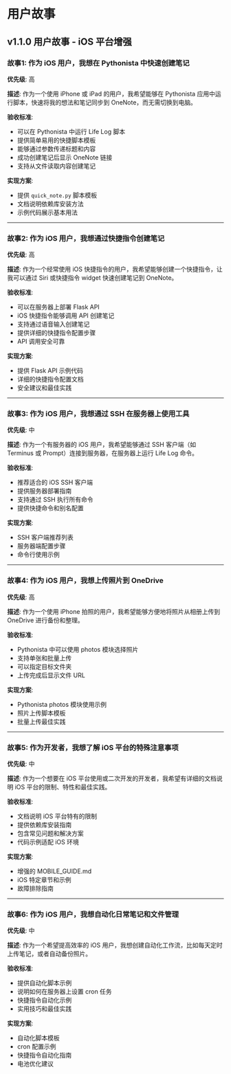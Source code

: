 # 用户故事

## v1.1.0 用户故事 - iOS 平台增强

### 故事1: 作为 iOS 用户，我想在 Pythonista 中快速创建笔记
**优先级**: 高

**描述**:
作为一个使用 iPhone 或 iPad 的用户，我希望能够在 Pythonista 应用中运行脚本，快速将我的想法和笔记同步到 OneNote，而无需切换到电脑。

**验收标准**:
- 可以在 Pythonista 中运行 Life Log 脚本
- 提供简单易用的快捷脚本模板
- 能够通过参数传递标题和内容
- 成功创建笔记后显示 OneNote 链接
- 支持从文件读取内容创建笔记

**实现方案**:
- 提供 `quick_note.py` 脚本模板
- 文档说明依赖库安装方法
- 示例代码展示基本用法

---

### 故事2: 作为 iOS 用户，我想通过快捷指令创建笔记
**优先级**: 高

**描述**:
作为一个经常使用 iOS 快捷指令的用户，我希望能够创建一个快捷指令，让我可以通过 Siri 或快捷指令 widget 快速创建笔记到 OneNote。

**验收标准**:
- 可以在服务器上部署 Flask API
- iOS 快捷指令能够调用 API 创建笔记
- 支持通过语音输入创建笔记
- 提供详细的快捷指令配置步骤
- API 调用安全可靠

**实现方案**:
- 提供 Flask API 示例代码
- 详细的快捷指令配置文档
- 安全建议和最佳实践

---

### 故事3: 作为 iOS 用户，我想通过 SSH 在服务器上使用工具
**优先级**: 中

**描述**:
作为一个有服务器的 iOS 用户，我希望能够通过 SSH 客户端（如 Terminus 或 Prompt）连接到服务器，在服务器上运行 Life Log 命令。

**验收标准**:
- 推荐适合的 iOS SSH 客户端
- 提供服务器部署指南
- 支持通过 SSH 执行所有命令
- 提供快捷命令和别名配置

**实现方案**:
- SSH 客户端推荐列表
- 服务器端配置步骤
- 命令行使用示例

---

### 故事4: 作为 iOS 用户，我想上传照片到 OneDrive
**优先级**: 高

**描述**:
作为一个使用 iPhone 拍照的用户，我希望能够方便地将照片从相册上传到 OneDrive 进行备份和整理。

**验收标准**:
- Pythonista 中可以使用 photos 模块选择照片
- 支持单张和批量上传
- 可以指定目标文件夹
- 上传完成后显示文件 URL

**实现方案**:
- Pythonista photos 模块使用示例
- 照片上传脚本模板
- 批量上传最佳实践

---

### 故事5: 作为开发者，我想了解 iOS 平台的特殊注意事项
**优先级**: 中

**描述**:
作为一个想要在 iOS 平台使用或二次开发的开发者，我希望有详细的文档说明 iOS 平台的限制、特性和最佳实践。

**验收标准**:
- 文档说明 iOS 平台特有的限制
- 提供依赖库安装指南
- 包含常见问题和解决方案
- 代码示例适配 iOS 环境

**实现方案**:
- 增强的 MOBILE_GUIDE.md
- iOS 特定章节和示例
- 故障排除指南

---

### 故事6: 作为 iOS 用户，我想自动化日常笔记和文件管理
**优先级**: 中

**描述**:
作为一个希望提高效率的 iOS 用户，我想创建自动化工作流，比如每天定时上传笔记，或者自动备份照片。

**验收标准**:
- 提供自动化脚本示例
- 说明如何在服务器上设置 cron 任务
- 快捷指令自动化示例
- 实用技巧和最佳实践

**实现方案**:
- 自动化脚本模板
- cron 配置示例
- 快捷指令自动化指南
- 电池优化建议
